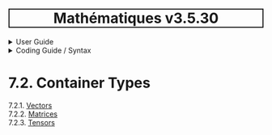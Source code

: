 <h1 style='border: 2px solid; text-align: center'>Mathématiques v3.5.30</h1>

<details>

<summary>User Guide</summary>

# [User Guide](../../README.md)<br>
1. [About](../../about/README.md)<br>
2. [License](../../license/README.md)<br>
3. [Release Notes](../../release-notes/README.md)<br>
4. [Installation](../../installation/README.md)<br>
5. [Makefile / Using Mathématiques](../../using-mathematiques/README.md)<br>
6. [Code Examples](../../examples/README.md)<br>
7. _Coding Guide / Syntax_ <br>
8. [Benchmarks](../../benchmarks/README.md)<br>
9. [Tests](../../test/README.md)<br>
10. [New Feature Plans](../../feature-schedule/README.md)<br>
11. [Developer Guide](../../developer-guide/README.md)<br>


</details>



<details>

<summary>Coding Guide / Syntax</summary>

# [7. Coding Guide / Syntax](../README.md)<br>
7.1. [Scalar Types](../scalars/README.md)<br>
7.2. _Container Types_ <br>
7.3. [User Guide Notation](../notation/README.md)<br>
7.4. [Operators](../operators/README.md)<br>
7.5. [Functions](../functions/README.md)<br>
7.6. [Display of Results](../display/README.md)<br>
7.7. [Linear Algebra](../linear-algebra/README.md)<br>
7.8. [FILE I/O](../file-io/README.md)<br>
7.9. [Debug Modes](../debug/README.md)<br>


</details>



# 7.2. Container Types

7.2.1. [Vectors](vector/README.md)<br>
7.2.2. [Matrices](matrix/README.md)<br>
7.2.3. [Tensors](tensor/README.md)<br>
